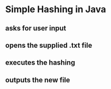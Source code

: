 # Simple Hashing in Java

## asks for user input
## opens the supplied .txt file
## executes the hashing
## outputs the new file